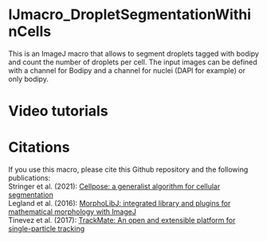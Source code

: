 # IJmacro_DropletSegmentationWithinCells

This is an ImageJ macro that allows to segment droplets tagged with bodipy and count the number of droplets per cell. The input images can be defined with a channel for Bodipy and a channel for nuclei (DAPI for example) or only bodipy.

# Video tutorials

# Citations
If you use this macro, please cite this Github repository and the following publications: <br> 
Stringer et al. (2021): [Cellpose: a generalist algorithm for cellular segmentation](https://doi.org/10.1038/s41592-020-01018-x) <br>
Legland et al. (2016): [MorphoLibJ: integrated library and plugins for mathematical morphology with ImageJ](https://doi.org/10.1093/bioinformatics/btw413) <br>
Tinevez et al. (2017): [TrackMate: An open and extensible platform for single-particle tracking](https://doi.org/10.1016/j.ymeth.2016.09.016) <br> 
